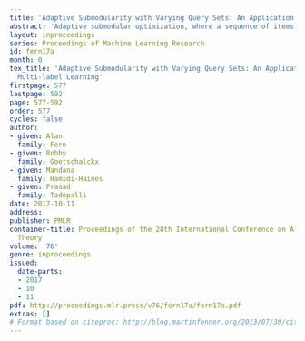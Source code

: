 ```yaml
---
title: 'Adaptive Submodularity with Varying Query Sets: An Application to Active Multi-label Learning'
abstract: 'Adaptive submodular optimization, where a sequence of items is selected adaptively to optimize a submodular function, has been found to have many applications from sensor placement to active learning. In the current paper, we extend this work to the setting of multiple queries at each time step, where the set of available queries is randomly constrained. A primary contribution of this paper is to prove the first near optimal approximation bound for a greedy policy in this setting. A natural application of this framework is to crowd-sourced active learning problem where the set of available experts and examples might vary randomly. We instantiate the new framework for multi-label learning and evaluate it in multiple benchmark domains with promising results.'
layout: inproceedings
series: Proceedings of Machine Learning Research
id: fern17a
month: 0
tex_title: 'Adaptive Submodularity with Varying Query Sets: An Application to Active
  Multi-label Learning'
firstpage: 577
lastpage: 592
page: 577-592
order: 577
cycles: false
author:
- given: Alan
  family: Fern
- given: Robby
  family: Goetschalckx
- given: Mandana
  family: Hamidi-Haines
- given: Prasad
  family: Tadepalli
date: 2017-10-11
address: 
publisher: PMLR
container-title: Proceedings of the 28th International Conference on Algorithmic Learning
  Theory
volume: '76'
genre: inproceedings
issued:
  date-parts:
  - 2017
  - 10
  - 11
pdf: http://proceedings.mlr.press/v76/fern17a/fern17a.pdf
extras: []
# Format based on citeproc: http://blog.martinfenner.org/2013/07/30/citeproc-yaml-for-bibliographies/
---
```

